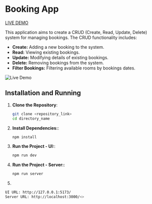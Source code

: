 # Booking App

[LIVE DEMO](https://unique-kheer-36f9cd.netlify.app/)


This application aims to create a CRUD (Create, Read, Update, Delete) system for managing bookings. The CRUD functionality includes:

- **Create:** Adding a new booking to the system.
- **Read:** Viewing existing bookings.
- **Update:** Modifying details of existing bookings.
- **Delete:** Removing bookings from the system.
- **Filter Bookings:** Filtering available rooms by bookings dates.

![Live Demo](https://github.com/gabrielrossetto/booking/assets/42679806/a16fb63b-fada-4cbf-ba77-43ce2536afd9)


## Installation and Running

1. **Clone the Repository**:
   
   ```bash
   git clone <repository_link>
   cd directory_name

2. **Install Dependencies:**:
   
   ```bash
   npm install

3. **Run the Project - UI:**:
   
   ```bash
   npm run dev

4. **Run the Project - Server:**:
   
   ```bash
   npm run server

5.

   ```bash
   UI URL: http://127.0.0.1:5173/
   Server URL: http://localhost:3000/<> 
